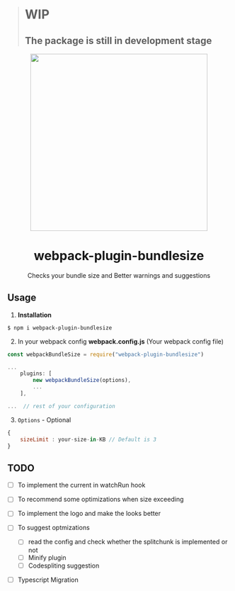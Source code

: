 > # WIP
> ## The package is still in development stage



<p align="center" >
    <img src="https://imgur.com/A2YgC4S.png" width="400px" />
</p>
<h1  align="center"> webpack-plugin-bundlesize </h1>

<p align="center" >
Checks your bundle size and Better warnings and suggestions

</p>




## Usage
1. **Installation**
```bash
$ npm i webpack-plugin-bundlesize
```

2. In your webpack config
**webpack.config.js** (Your webpack config file)
```js
const webpackBundleSize = require("webpack-plugin-bundlesize")

...
    plugins: [
        new webpackBundleSize(options),
        ...
    ],

...  // rest of your configuration

```

3. `Options` - Optional
```js
{
    sizeLimit : your-size-in-KB // Default is 3
}
```



## TODO
- [ ] To implement the current in watchRun hook

- [ ] To recommend some optimizations when size exceeding

- [ ] To implement the logo and make the looks better

- [ ] To suggest optmizations
   - [ ] read the config and check whether the splitchunk is implemented or not
   - [ ] Minify plugin
   - [ ] Codespliting suggestion

- [ ] Typescript Migration
